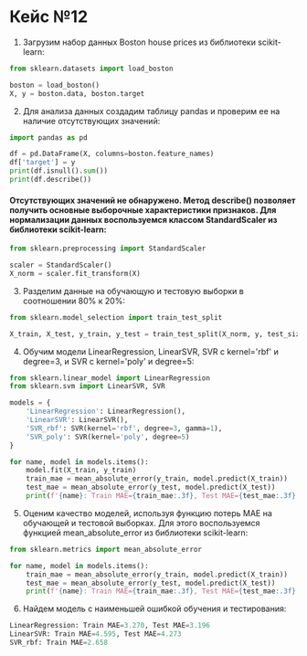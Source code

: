 # Кейс №12

1. Загрузим набор данных Boston house prices из библиотеки scikit-learn:

```python
from sklearn.datasets import load_boston

boston = load_boston()
X, y = boston.data, boston.target
```

2. Для анализа данных создадим таблицу pandas и проверим ее на наличие отсутствующих значений:

```python
import pandas as pd

df = pd.DataFrame(X, columns=boston.feature_names)
df['target'] = y
print(df.isnull().sum())
print(df.describe())
```

#### Отсутствующих значений не обнаружено. Метод describe() позволяет получить основные выборочные характеристики признаков. Для нормализации данных воспользуемся классом StandardScaler из библиотеки scikit-learn:

```python
from sklearn.preprocessing import StandardScaler

scaler = StandardScaler()
X_norm = scaler.fit_transform(X)
```

3. Разделим данные на обучающую и тестовую выборки в соотношении 80% к 20%:

```python
from sklearn.model_selection import train_test_split

X_train, X_test, y_train, y_test = train_test_split(X_norm, y, test_size=0.2, random_state=42)
```

4. Обучим модели LinearRegression, LinearSVR, SVR с kernel='rbf' и degree=3, и SVR с kernel='poly' и degree=5:

```python
from sklearn.linear_model import LinearRegression
from sklearn.svm import LinearSVR, SVR

models = {
    'LinearRegression': LinearRegression(),
    'LinearSVR': LinearSVR(),
    'SVR_rbf': SVR(kernel='rbf', degree=3, gamma=1),
    'SVR_poly': SVR(kernel='poly', degree=5)
}

for name, model in models.items():
    model.fit(X_train, y_train)
    train_mae = mean_absolute_error(y_train, model.predict(X_train))
    test_mae = mean_absolute_error(y_test, model.predict(X_test))
    print(f'{name}: Train MAE={train_mae:.3f}, Test MAE={test_mae:.3f}')
 ```
    
5. Оценим качество моделей, используя функцию потерь MAE на обучающей и тестовой выборках. Для этого воспользуемся функцией mean_absolute_error из библиотеки scikit-learn:

```python
from sklearn.metrics import mean_absolute_error

for name, model in models.items():
    train_mae = mean_absolute_error(y_train, model.predict(X_train))
    test_mae = mean_absolute_error(y_test, model.predict(X_test))
    print(f'{name}: Train MAE={train_mae:.3f}, Test MAE={test_mae:.3f}')
 ```
    
6. Найдем модель с наименьшей ошибкой обучения и тестирования:

```python
LinearRegression: Train MAE=3.270, Test MAE=3.196
LinearSVR: Train MAE=4.595, Test MAE=4.273
SVR_rbf: Train MAE=2.658
```
